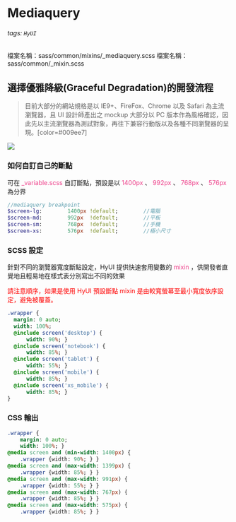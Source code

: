 # Mediaquery

###### tags: `HyUI`

檔案名稱：sass/common/mixins/\_mediaquery.scss
檔案名稱：sass/common/\_mixin.scss

## 選擇優雅降級(Graceful Degradation)的開發流程

> 目前大部分的網站規格是以 IE9+、FireFox、Chrome 以及 Safari 為主流瀏覽器，且 UI 設計師產出之 mockup 大部分以 PC 版本作為風格確認，因此先以主流瀏覽器為測試對象，再往下兼容行動版以及各種不同瀏覽器的呈現。[color=#009ee7]

![](https://i.imgur.com/7de2I7B.jpg)

### 如何自訂自己的斷點

可在 <font color="#EE428B">\_variable.scss</font> 自訂斷點，預設是以 <font color="#EE428B">1400px</font> 、 <font color="#EE428B">992px</font> 、 <font color="#EE428B">768px</font> 、 <font color="#EE428B">576px</font> 為分界

```sass
//mediaquery breakpoint
$screen-lg:        1400px !default;        //電腦
$screen-md:        992px  !default;        //平板
$screen-sm:        768px  !default;        //手機
$screen-xs:        576px  !default;        //極小尺寸
```

### SCSS 設定

針對不同的瀏覽器寬度斷點設定，HyUI 提供快速套用變數的 <font color="#EE428B">mixin</font> ，供開發者直覺地且輕易地在樣式表分別寫出不同的效果

<font color="#ff0000">請注意順序，如果是使用 HyUI 預設斷點 mixin 是由較寬螢幕至最小寬度依序設定，避免被覆蓋。</font>

```sass
.wrapper {
  margin: 0 auto;
  width: 100%;
  @include screen('desktop') {
      width: 90%; }
  @include screen('notebook') {
      width: 85%; }
  @include screen('tablet') {
      width: 55%; }
  @include screen('mobile') {
      width: 85%; }
  @include screen('xs_mobile') {
      width: 85%; }
}
```

### CSS 輸出

```sass
.wrapper {
    margin: 0 auto;
    width: 100%; }
@media screen and (min-width: 1400px) {
    .wrapper {width: 90%; } }
@media screen and (max-width: 1399px) {
    .wrapper {width: 85%; } }
@media screen and (max-width: 991px) {
    .wrapper {width: 55%; } }
@media screen and (max-width: 767px) {
    .wrapper {width: 85%; } }
@media screen and (max-width: 575px) {
    .wrapper {width: 85%; } }
```

<style>
.ui-infobar{
max-width:95%;
}
.markdown-body{
max-width:95%;
}
</style>
